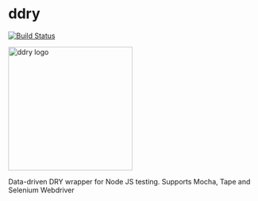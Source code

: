 # ddry

[![Build Status](https://travis-ci.org/ddry/ddry.svg?branch=master)](https://travis-ci.org/ddry/ddry)

<img src="https://cloud.githubusercontent.com/assets/5163953/22628172/6b91f120-ebe0-11e6-8456-0f5b2dc3a553.png" alt="ddry logo" width="250">

Data-driven DRY wrapper for Node JS testing. Supports Mocha, Tape and Selenium Webdriver
